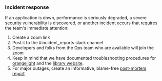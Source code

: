 ### Incident response

If an application is down, performance is seriously degraded,
a severe security vulnerability is discovered, or another
incident occurs that requires the team's immediate attention:

1. Create a zoom link
1. Post it to the #incident_reports slack channel
1. Developers and folks from the Ops team who are available will join the zoom
1. Keep in mind that we have documented troubleshooting procedures for [orangelight](https://github.com/pulibrary/orangelight/wiki/Trouble-Shooting-Orangelight) and the [library website](https://github.com/pulibrary/pul_library_drupal/wiki/Trouble-Shooting-Library-Website).
1. For major outages, create an informative, blame-free [post-mortem report](https://drive.google.com/drive/u/1/folders/1EImhSsuZGQb2VNW2ELLTWrVPWoqdFAg1)
